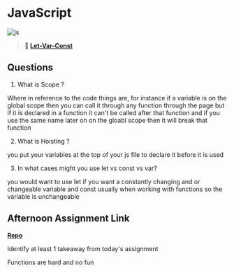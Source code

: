 # JavaScript

![js](https://bcw.blob.core.windows.net/public/img/courses/js.gif)

> **📖 [Let-Var-Const](https://codeworksacademy.com/fs-student-guide/resources/wk2/01-Let-Var-Const)**

## Questions

1. What is Scope ?

Where in reference to the code things are, for instance if a variable is on the global scope then you can call it through any function through the page but if it is declared in a function it can't be called after that function and if you use the same name later on on the gloabl scope then it will break that function

2. What is Hoisting ?

you put your variables at the top of your js file to declare it before it is used

3. In what cases might you use let vs const vs var?

you would want to use let if you want a constantly changing and or changeable variable and const usually when working with functions so the variable is unchangeable

## Afternoon Assignment Link

**[Repo](https://github.com/Jarrod-Payton/<ASSIGNMENT_REPO>)**

Identify at least 1 takeaway from today's assignment

Functions are hard and no fun